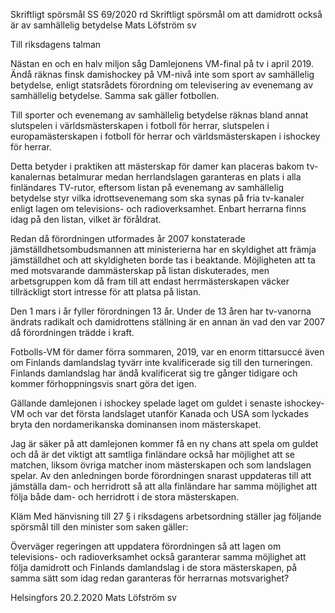 Skriftligt spörsmål SS 69/2020 rd
Skriftligt spörsmål om att damidrott också är av samhällelig betydelse
Mats Löfström sv

Till riksdagens talman

Nästan en och en halv miljon såg Damlejonens VM-final på tv i april 2019. Ändå räknas finsk damishockey på VM-nivå inte som sport av samhällelig betydelse, enligt statsrådets förordning om televisering av evenemang av samhällelig betydelse. Samma sak gäller fotbollen.

Till sporter och evenemang av samhällelig betydelse räknas bland annat slutspelen i världsmästerskapen i fotboll för herrar, slutspelen i europamästerskapen i fotboll för herrar och världsmästerskapen i ishockey för herrar.

Detta betyder i praktiken att mästerskap för damer kan placeras bakom tv-kanalernas betalmurar medan herrlandslagen garanteras en plats i alla finländares TV-rutor, eftersom listan på evenemang av samhällelig betydelse styr vilka idrottsevenemang som ska synas på fria tv-kanaler enligt lagen om televisions- och radioverksamhet. Enbart herrarna finns idag på den listan, vilket är föråldrat.

Redan då förordningen utformades år 2007 konstaterade jämställdhetsombudsmannen att ministerierna har en skyldighet att främja jämställdhet och att skyldigheten borde tas i beaktande. Möjligheten att ta med motsvarande dammästerskap på listan diskuterades, men arbetsgruppen kom då fram till att endast herrmästerskapen väcker tillräckligt stort intresse för att platsa på listan.  

Den 1 mars i år fyller förordningen 13 år. Under de 13 åren har tv-vanorna ändrats radikalt och damidrottens ställning är en annan än vad den var 2007 då förordningen trädde i kraft.

Fotbolls-VM för damer förra sommaren, 2019, var en enorm tittarsuccé även om Finlands damlandslag tyvärr inte kvalificerade sig till den turneringen. Finlands damlandslag har ändå kvalificerat sig tre gånger tidigare och kommer förhoppningsvis snart göra det igen.

Gällande damlejonen i ishockey spelade laget om guldet i senaste ishockey-VM och var det första landslaget utanför Kanada och USA som lyckades bryta den nordamerikanska dominansen inom mästerskapet.

Jag är säker på att damlejonen kommer få en ny chans att spela om guldet och då är det viktigt att samtliga finländare också har möjlighet att se matchen, liksom övriga matcher inom mästerskapen och som landslagen spelar. Av den anledningen borde förordningen snarast uppdateras till att jämställa dam- och herridrott så att alla finländare har samma möjlighet att följa både dam- och herridrott i de stora mästerskapen.

Kläm
Med hänvisning till 27 § i riksdagens arbetsordning ställer jag följande spörsmål till den minister som saken gäller:

Överväger regeringen att uppdatera förordningen så att lagen om televisions- och radioverksamhet också garanterar samma möjlighet att följa damidrott och Finlands damlandslag i de stora mästerskapen, på samma sätt som idag redan garanteras för herrarnas motsvarighet?

Helsingfors 20.2.2020
Mats Löfström sv
